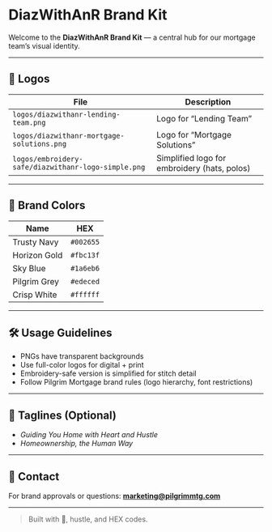 # DiazWithAnR Brand Kit

Welcome to the **DiazWithAnR Brand Kit** — a central hub for our mortgage team’s visual identity.

---

## 🔹 Logos

| File | Description |
|------|-------------|
| `logos/diazwithanr-lending-team.png` | Logo for “Lending Team” |
| `logos/diazwithanr-mortgage-solutions.png` | Logo for “Mortgage Solutions” |
| `logos/embroidery-safe/diazwithanr-logo-simple.png` | Simplified logo for embroidery (hats, polos) |

---

## 🎨 Brand Colors

| Name         | HEX       |
|--------------|-----------|
| Trusty Navy  | `#002655` |
| Horizon Gold | `#fbc13f` |
| Sky Blue     | `#1a6eb6` |
| Pilgrim Grey | `#edeced` |
| Crisp White  | `#ffffff` |

---

## 🛠️ Usage Guidelines

- PNGs have transparent backgrounds
- Use full-color logos for digital + print
- Embroidery-safe version is simplified for stitch detail
- Follow Pilgrim Mortgage brand rules (logo hierarchy, font restrictions)

---

## 📍 Taglines (Optional)

- *Guiding You Home with Heart and Hustle*
- *Homeownership, the Human Way*

---

## 📎 Contact

For brand approvals or questions:
**<marketing@pilgrimmtg.com>**

---
> Built with 💼, hustle, and HEX codes.
